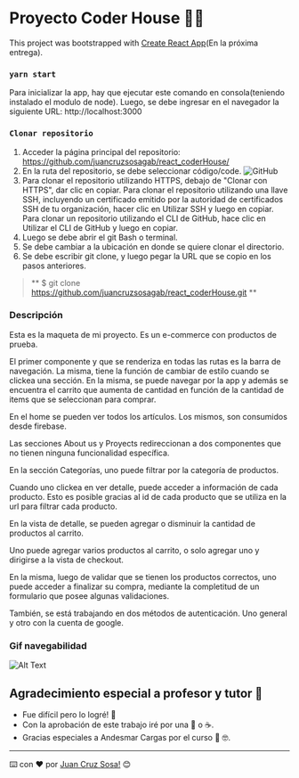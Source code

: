 # Proyecto Coder House 🚀🚀

This project was bootstrapped with [Create React App](https://github.com/facebook/create-react-app)(En la próxima entrega).

### `yarn start`

Para inicializar la app, hay que ejecutar este comando en consola(teniendo instalado el modulo de node). Luego, se debe ingresar en el navegador la siguiente URL: http://localhost:3000

### `Clonar repositorio`

 1. Acceder la página principal del repositorio: https://github.com/juancruzsosagab/react_coderHouse/
 2. En la ruta del repositorio, se debe seleccionar código/code.
 ![GitHub](https://i.ibb.co/YP7nyxr/asd.png)
 3. Para clonar el repositorio utilizando HTTPS, debajo de "Clonar con HTTPS", dar clic en copiar. Para clonar el repositorio utilizando una llave SSH, incluyendo un certificado emitido por la autoridad de certificados SSH de tu organización, hacer clic en Utilizar SSH y luego en copiar. Para clonar un repositorio utilizando el CLI de GitHub, hace clic en Utilizar el CLI de GitHub y luego en copiar.
 4. Luego se debe abrir el git Bash o terminal.
 5. Se debe cambiar a la ubicación en donde se quiere clonar el directorio.
 6. Se debe escribir git clone, y luego pegar la URL que se copio en los pasos anteriores.
 
  > ** $ git clone https://github.com/juancruzsosagab/react_coderHouse.git **

### Descripción

Esta es la maqueta de mi proyecto. Es un e-commerce con productos de prueba.

El primer componente y que se renderiza en todas las rutas es la barra de navegación. La misma, tiene la función de cambiar de estilo cuando se clickea una sección. En la misma, se puede navegar por la app y además se encuentra el carrito que aumenta de cantidad en función de la cantidad de items que se seleccionan para comprar.

En el home se pueden ver todos los artículos. Los mismos, son consumidos desde firebase.

Las secciones About us y Proyects redireccionan a dos componentes que no tienen ninguna funcionalidad específica.

En la sección Categorías, uno puede filtrar por la categoría de productos.

Cuando uno clickea en ver detalle, puede acceder a información de cada producto. Esto es posible gracias al id de cada producto que se utiliza en la url para filtrar cada producto. 

En la vista de detalle, se pueden agregar o disminuir la cantidad de productos al carrito. 

Uno puede agregar varios productos al carrito, o solo agregar uno y dirigirse a la vista de checkout.

En la misma, luego de validar que se tienen los productos correctos, uno puede acceder a finalizar su compra, mediante la completitud de un formulario que posee algunas validaciones.

También, se está trabajando en dos métodos de autenticación. Uno general y otro con la cuenta de google.



### Gif navegabilidad

![Alt Text](https://media.giphy.com/media/5j926mWP86hU8IgAVM/giphy.gif)


## Agradecimiento especial a profesor y tutor 🎁

* Fue difícil pero lo logré! 📢
* Con la aprobación de este trabajo iré por una 🍺 o ☕. 
* Gracias especiales a Andesmar Cargas por el curso 🚚 🤓.



---
⌨️ con ❤️ por [Juan Cruz Sosa!](https://github.com/juancruzsosagab) 😊
